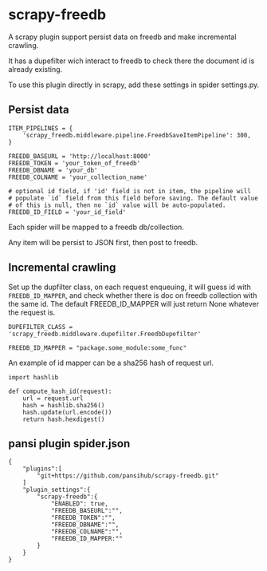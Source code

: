 # scrapy-freedb
A scrapy plugin support persist data on freedb and 
make incremental crawling.

It has a dupefilter wich interact to freedb to check 
there the document id is already existing.

To use this plugin directly in scrapy, add these 
settings in spider settings.py.

## Persist data

    ITEM_PIPELINES = {
        'scrapy_freedb.middleware.pipeline.FreedbSaveItemPipeline': 300,
    }

    FREEDB_BASEURL = 'http://localhost:8000'
    FREEDB_TOKEN = 'your_token_of_freedb'
    FREEDB_DBNAME = 'your_db'
    FREEDB_COLNAME = 'your_collection_name'

    # optional id field, if 'id' field is not in item, the pipeline will 
    # populate `id` field from this field before saving. The default value
    # of this is null, then no `id` value will be auto-populated.
    FREEDB_ID_FIELD = 'your_id_field'
    

Each spider will be mapped to a freedb db/collection.

Any item will be persist to JSON first, then post to freedb. 

## Incremental crawling

Set up the dupfilter class, on each request enqueuing, it will guess id with `FREEDB_ID_MAPPER`, and check whether there is doc on freedb collection with the same id.
The default FREEDB_ID_MAPPER will just return None whatever the request is.

    DUPEFILTER_CLASS = 'scrapy_freedb.middleware.dupefilter.FreedbDupefilter'

    FREEDB_ID_MAPPER = "package.some_module:some_func"

An example of id mapper can be a sha256 hash of request url.

    import hashlib

    def compute_hash_id(request):
        url = request.url
        hash = hashlib.sha256()
        hash.update(url.encode())
        return hash.hexdigest()

## pansi plugin spider.json

    {
        "plugins":[
            "git+https://github.com/pansihub/scrapy-freedb.git"
        ]
        "plugin_settings":{
            "scrapy-freedb":{
                "ENABLED": true,
                "FREEDB_BASEURL":"",
                "FREEDB_TOKEN":"",
                "FREEDB_DBNAME":"",
                "FREEDB_COLNAME":"",
                "FREEDB_ID_MAPPER:""
            }
        }
    }